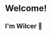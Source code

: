 # Welcome!
## I'm Wilcer 👋

<!--
**andremarcorio/andremarcorio** is a ✨ _special_ ✨ repository because its `README.md` (this file) appears on your GitHub profile.

:house_with_garden: I’m from São Paulo/SP, Brazil.

:computer: I have a degree in businees management and accounting.

:books: I’m currently learning Business Analytics, Business Intelligence, Data Analytics and Data Science.

:outbox_tray: 2021 Goals: create a new project and find a new job.
- 🔭 I’m currently working on ...
- 🌱 I’m currently learning ...
- 👯 I’m looking to collaborate on ...
- 🤔 I’m looking for help with ...
- 💬 Ask me about ...
- 📫 How to reach me: ...
- 😄 Pronouns: ...
- ⚡ Fun fact: ...
-->
